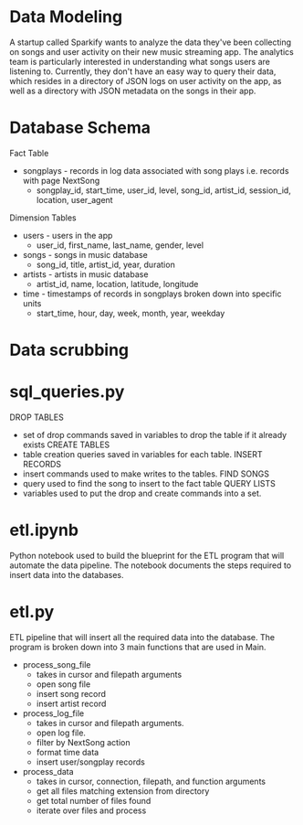 # Data Modeling
A startup called Sparkify wants to analyze the data they've been collecting on songs and user activity on their new music streaming app. The analytics team is particularly interested in understanding what songs users are listening to. Currently, they don't have an easy way to query their data, which resides in a directory of JSON logs on user activity on the app, as well as a directory with JSON metadata on the songs in their app.

# Database Schema
Fact Table
- songplays - records in log data associated with song plays i.e. records with page NextSong
    - songplay_id, start_time, user_id, level, song_id, artist_id, session_id, location, user_agent

Dimension Tables
- users - users in the app
    - user_id, first_name, last_name, gender, level
- songs - songs in music database
    - song_id, title, artist_id, year, duration
- artists - artists in music database
    - artist_id, name, location, latitude, longitude
- time - timestamps of records in songplays broken down into specific units
    - start_time, hour, day, week, month, year, weekday

# Data scrubbing


# sql_queries.py
DROP TABLES
- set of drop commands saved in variables to drop the table if it already exists
CREATE TABLES
- table creation queries saved in variables for each table.
INSERT RECORDS
- insert commands used to make writes to the tables.
FIND SONGS
- query used to find the song to insert to the fact table
QUERY LISTS
- variables used to put the drop and create commands into a set.

# etl.ipynb
Python notebook used to build the blueprint for the ETL program that will automate the data pipeline. The notebook documents the steps required to insert data into the databases.

# etl.py
ETL pipeline that will insert all the required data into the database. The program is broken down into 3 main functions that are used in Main.
- process_song_file
    - takes in cursor and filepath arguments
    - open song file
    - insert song record
    - insert artist record
- process_log_file
    - takes in cursor and filepath arguments.
    - open log file.
    - filter by NextSong action
    - format time data
    - insert user/songplay records
- process_data
    - takes in cursor, connection, filepath, and function arguments
    - get all files matching extension from directory
    - get total number of files found
    - iterate over files and process
